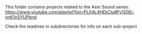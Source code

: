 This folder contains projects related to the Asm Sound series: https://www.youtube.com/playlist?list=PL04L4HEkCiu8Fy120Ei-nnK1nSYUPbrqI

Check the readmes in subdirectories for info on each sub-project
